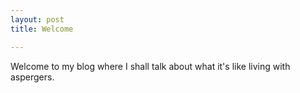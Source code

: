 ```yaml
---
layout: post
title: Welcome

---
```


Welcome to my blog where I shall talk about what it's like living with aspergers.


